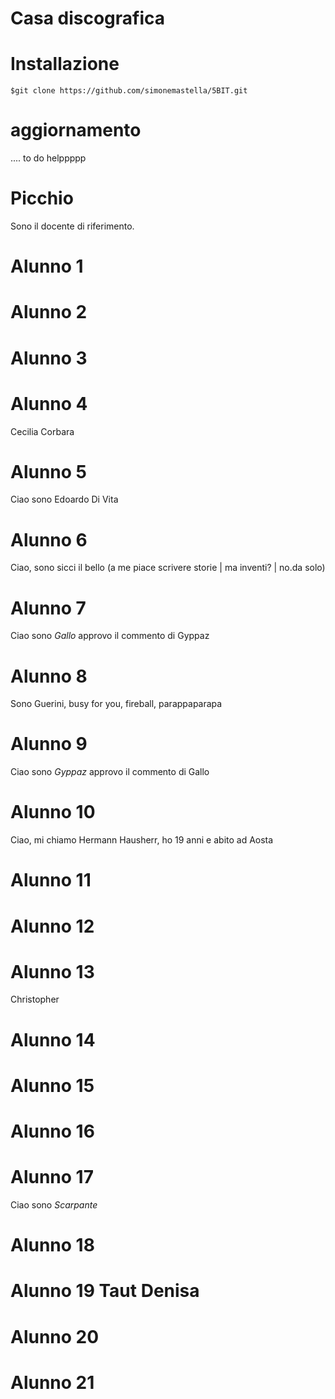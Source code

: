 Casa discografica
=================
# Installazione
```
$git clone https://github.com/simonemastella/5BIT.git
```
# aggiornamento
.... to do helppppp
# Picchio
Sono il docente di riferimento.
# Alunno 1

# Alunno 2

# Alunno 3

# Alunno 4
Cecilia Corbara
# Alunno 5
Ciao sono Edoardo Di Vita

# Alunno 6 
Ciao, sono sicci il bello (a me piace scrivere storie | ma inventi? | no.da solo)
# Alunno 7
Ciao sono _Gallo_ approvo il commento di Gyppaz
# Alunno 8
Sono Guerini, busy for you, fireball, parappaparapa
# Alunno 9
Ciao sono _Gyppaz_ approvo il commento di Gallo
# Alunno 10
Ciao, mi chiamo Hermann Hausherr, ho 19 anni e abito ad Aosta
# Alunno 11

# Alunno 12

# Alunno 13
Christopher
# Alunno 14

# Alunno 15

# Alunno 16

# Alunno 17
Ciao sono _Scarpante_

# Alunno 18

# Alunno 19 Taut Denisa

# Alunno 20

# Alunno 21


